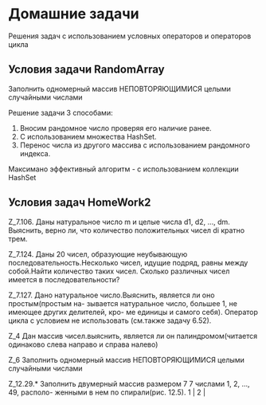 # Домашние задачи

Решения задач с использованием условных операторов и операторов цикла

## Условия задачи RandomArray

Заполнить одномерный массив НЕПОВТОРЯЮЩИМИСЯ целыми случайными числами

Решение задачи 3 способами:
1. Вносим рандомное число проверяя его наличие ранее.
2. С использованием множества HashSet.
3. Перенос числа из другого массива с использованием рандомного индекса.

Максимано эффективный алгоритм - с использованием коллекции HashSet 


## Условия задач HomeWork2


Z_7.106. Даны натуральное число m и целые числа d1, d2, ..., dm. Выяснить, верно
ли, что количество положительных чисел di кратно трем.


Z_7.124. Даны 20 чисел, образующие неубывающую последовательность.Несколько
чисел, идущие подряд, равны между собой.Найти количество таких чисел.
Сколько различных чисел имеется в последовательности?


Z_7.127. Дано натуральное число.Выяснить, является ли оно простым(простым на-
зывается натуральное число, большее 1, не имеющее других делителей, кро-
ме единицы и самого себя). Оператор цикла с условием не использовать
(см.также задачу 6.52).


Z_4 Дан массив чисел.выяснить, является ли он палиндромом(читается одинаково слева направо и справа налево)


Z_6 Заполнить одномерный массив НЕПОВТОРЯЮЩИМИСЯ целыми случайными числами


Z_12.29.* Заполнить двумерный массив размером 7 7 числами 1, 2, ..., 49, располо-
женными в нем по спирали(рис. 12.5).
1 | 2 |
